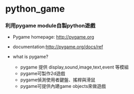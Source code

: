 # python_game
### 利用pygame module自製python遊戲


* Pygame homepage: http://pygame.org
* documentation:http://pygame.org/docs/ref

* what is pygame?
  * pygame 提供 display,sound,image,text,event 等模組
  * pygame可製作2d遊戲
  * pygame偵測使用者鍵盤、搖桿與滑鼠
  * pygame可提供內建game objects來做遊戲
